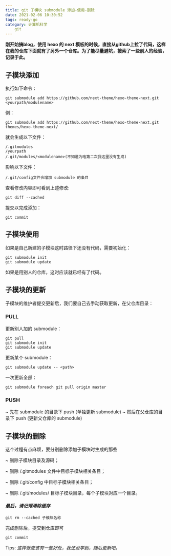 ```yaml
---
title: git 子模块 submodule 添加-使用-删除
date: 2021-02-06 10:30:52
tags: ready-go
category: 计算机科学
    git
---
```


**刚开始搞blog，使用 hexo 的 next 模板的时候，直接从github上拉了代码，这样在我的仓库下面就有了另外一个仓库。为了能尽量避坑，搜索了一些前人的经验，记录于此。**

<!--more-->

## 子模块添加
执行如下命令：

    git submodule add https://github.com/next-theme/hexo-theme-next.git <yourpath/modulename>

例：

    git submodule add https://github.com/next-theme/hexo-theme-next.git themes/hexo-theme-next/

就会生成以下文件：

    /.gitmodules
    /yourpath
    /.git/modules/<modulename>(不知道为啥第二次我这里没有生成)

影响以下文件：

    /.git/config文件会增加 submodule 的条目

查看修改内容即可看到上述修改:
    
    git diff --cached

提交以完成添加：

    git commit
    
## 子模块使用
如果是自己新建的子模块这时路径下还没有代码，需要初始化：

    git submodule init
    git submodule update

如果是用别人的仓库，这时应该就已经有了代码。

## 子模块的更新
子模块的维护者提交更新后，我们要自己去手动获取更新，在父仓库目录：
### PULL
更新别人加的 submodule：

    git pull
    git submodule init
    git submodule update

更新某个 submodule：

    git submodule update -- <path>

一次更新全部：

    git submodule foreach git pull origin master

### PUSH
~ 先在 submodule 的目录下 push (单独更新 submodule)
~ 然后在父仓库的目录下 push (更新父仓库的 submodule)
    
## 子模块的删除
这个过程有点麻烦，要分别删除添加子模块时生成的那些

~ 删除子模块目录及源码；

~ 删除 /.gitmodules 文件中目标子模块相关条目；

~ 删除 /.git/config 中目标子模块相关条目；

~ 删除 /.git/modules/ 目标子模块目录，每个子模块对应一个目录。

#### *最后，请记得清除缓存*
    
    git rm --cached 子模块名称

完成删除后，提交到仓库即可

    git commit

Tips: *这样做应该有一些好处，我还没学到，随后更新吧。*